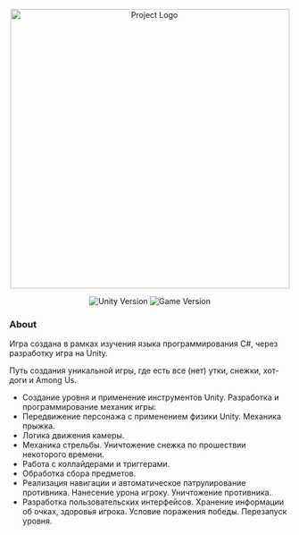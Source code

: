 <p align="center">
      <img src="https://i.ibb.co/0ZFL5kw/hotDucks.jpg" alt="Project Logo" width="500">
</p>
<p align="center">
   <img src="https://img.shields.io/badge/Engine:-Unite%202021.3.1f1-yellow" alt="Unity Version">
   <img src="https://img.shields.io/badge/Version%3A-v1.0(Alpha)-orange" alt="Game Version">
</p>

### About

Игра создана в рамках изучения языка программирования C#, через разработку игра на Unity.

Путь создания уникальной игры, где есть все (нет) утки, снежки, хот-доги и Among Us.

- Создание уровня и применение инструментов Unity.
  Разработка и программирование механик игры:
- Передвижение персонажа с применением физики Unity. Механика прыжка.
- Логика движения камеры.
- Механика стрельбы. Уничтожение снежка по прошествии некоторого времени.
- Работа с коллайдерами и триггерами.
- Обработка сбора предметов.
- Реализация навигации и автоматическое патрулирование противника. Нанесение урона игроку. Уничтожение противника.
- Разработка пользовательских интерфейсов. Хранение информации об очках, здоровья игрока. Условие поражения победы. Перезапуск уровня.

